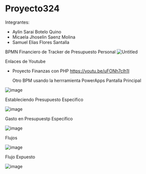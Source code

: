 # Proyecto324
Integrantes:
- Aylin Sarai Botelo Quino
- Micaela Jhoselin Saenz Molina
- Samuel Elias Flores Santalla



BPMN Financiero de Tracker de Presupuesto Personal
![Untitled](https://user-images.githubusercontent.com/70820314/206825200-0e88db78-417a-4614-b516-132c4b4fbc61.png)




Enlaces de Youtube
- Proyecto Finanzas con PHP
  https://youtu.be/uFONh7clh1I
  
  
  Otro BPM usando la herrramienta PowerApps
Pantalla Principal

![image](https://user-images.githubusercontent.com/70820314/206942194-d1639e8e-33ca-4033-95ba-8ca881c691f9.png)

Estableciendo Presupuesto Especifico

![image](https://user-images.githubusercontent.com/70820314/206942314-5a62e759-32a4-40d7-a6c3-63b284a483cb.png)

Gasto en Presupuestp Especifico

![image](https://user-images.githubusercontent.com/70820314/206942425-93ec34e9-5560-4921-9e60-ffdf772ba0b0.png)


Flujos

![image](https://user-images.githubusercontent.com/70820314/206942490-f61fe3f3-c3d8-48dd-a5fb-8814cbdb6c70.png)


Flujo Expuesto

![image](https://user-images.githubusercontent.com/70820314/206942709-c1eaa4c7-8cfc-48a5-8a7a-c6baf80ea0b7.png)

